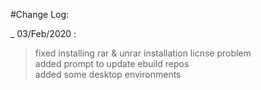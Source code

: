#Change Log:

_ 03/Feb/2020 : <br>
> fixed installing rar & unrar installation licnse problem <br>
  added prompt to update ebuild repos <br>
  added some desktop environments <br>
